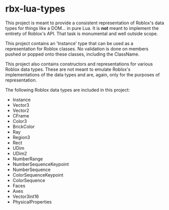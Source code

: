 # rbx-lua-types

This project is meant to provide a consistent representation of Roblox's data types for things like a DOM... in pure Lua. It is **not** meant to implement the entirety of Roblox's API. That task is monumental and well outside scope.

This project contains an 'Instance' type that can be used as a representation for Roblox classes. No validation is done on members pushed or popped onto these classes, including the ClassName.

This project also contains constructors and representations for various Roblox data types. These are not meant to emulate Roblox's implementations of the data types and are, again, only for the purposes of representation.

The following Roblox data types are included in this project:

- Instance
- Vector3
- Vector2
- CFrame
- Color3
- BrickColor
- Ray
- Region3
- Rect
- UDim
- UDim2
- NumberRange
- NumberSequenceKeypoint
- NumberSequence
- ColorSequenceKeypoint
- ColorSequence
- Faces
- Axes
- Vector3int16
- PhysicalProperties
